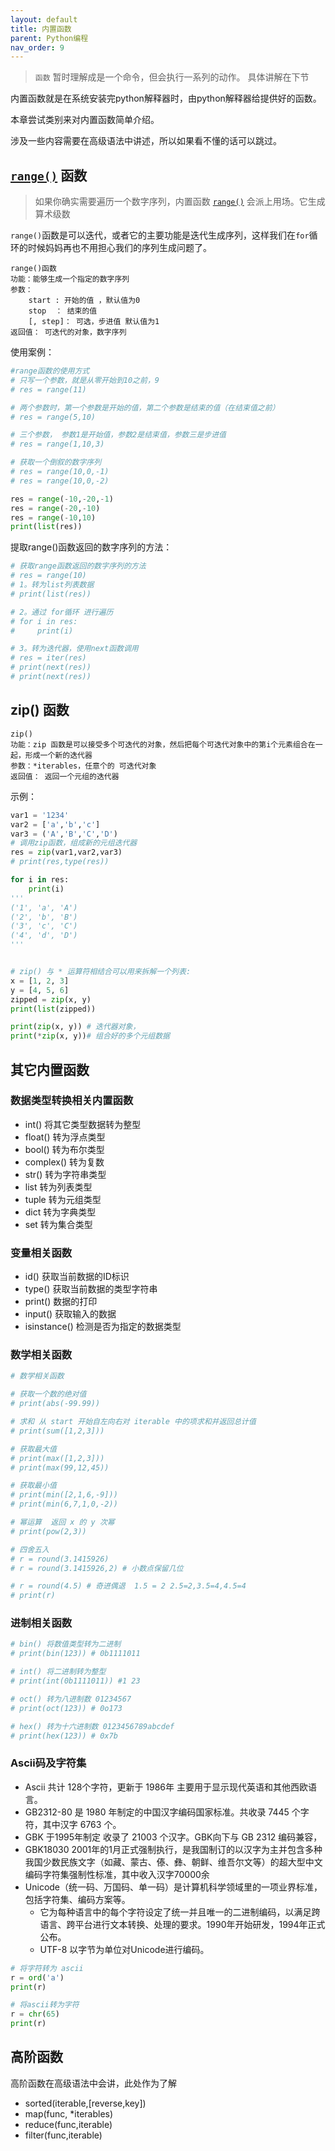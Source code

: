 ```yaml
---
layout: default
title: 内置函数
parent: Python编程
nav_order: 9
---
```


> `函数` 暂时理解成是一个命令，但会执行一系列的动作。 具体讲解在下节


内置函数就是在系统安装完python解释器时，由python解释器给提供好的函数。
 
本章尝试类别来对内置函数简单介绍。
    
涉及一些内容需要在高级语法中讲述，所以如果看不懂的话可以跳过。
 
 
## [`range()`](https://docs.python.org/zh-cn/3.7/library/stdtypes.html#range) 函数

> 如果你确实需要遍历一个数字序列，内置函数 [`range()`](https://docs.python.org/zh-cn/3.7/library/stdtypes.html#range) 会派上用场。它生成算术级数

`range()`函数是可以迭代，或者它的主要功能是迭代生成序列，这样我们在`for`循环的时候妈妈再也不用担心我们的序列生成问题了。

```
range()函数
功能：能够生成一个指定的数字序列
参数：
    start : 开始的值 ，默认值为0
    stop  ： 结束的值
    [, step]： 可选，步进值 默认值为1
返回值： 可迭代的对象，数字序列
```

使用案例：

```python
#range函数的使用方式
# 只写一个参数，就是从零开始到10之前，9
# res = range(11)

# 两个参数时，第一个参数是开始的值，第二个参数是结束的值（在结束值之前）
# res = range(5,10)

# 三个参数， 参数1是开始值，参数2是结束值，参数三是步进值
# res = range(1,10,3)

# 获取一个倒叙的数字序列
# res = range(10,0,-1)
# res = range(10,0,-2)

res = range(-10,-20,-1)
res = range(-20,-10)
res = range(-10,10)
print(list(res))
```

提取range()函数返回的数字序列的方法：

```python
# 获取range函数返回的数字序列的方法
# res = range(10)
# 1。转为list列表数据
# print(list(res))

# 2。通过 for循环 进行遍历
# for i in res:
#     print(i)

# 3。转为迭代器，使用next函数调用
# res = iter(res)
# print(next(res))
# print(next(res))
```

## zip() 函数

```
zip()
功能：zip 函数是可以接受多个可迭代的对象，然后把每个可迭代对象中的第i个元素组合在一起，形成一个新的迭代器
参数：*iterables，任意个的 可迭代对象
返回值： 返回一个元组的迭代器
```

示例：

```python
var1 = '1234'
var2 = ['a','b','c']
var3 = ('A','B','C','D')
# 调用zip函数，组成新的元组迭代器
res = zip(var1,var2,var3)
# print(res,type(res))

for i in res:
    print(i)
'''
('1', 'a', 'A')
('2', 'b', 'B')
('3', 'c', 'C')
('4', 'd', 'D')
'''


# zip() 与 * 运算符相结合可以用来拆解一个列表:
x = [1, 2, 3]
y = [4, 5, 6]
zipped = zip(x, y)
print(list(zipped))

print(zip(x, y)) # 迭代器对象，
print(*zip(x, y))# 组合好的多个元组数据
```

## 其它内置函数

### 数据类型转换相关内置函数

+ int() 将其它类型数据转为整型
+ float() 转为浮点类型
+ bool() 转为布尔类型
+ complex() 转为复数
+ str() 转为字符串类型
+ list 转为列表类型
+ tuple 转为元组类型
+ dict 转为字典类型
+ set 转为集合类型

### 变量相关函数

+ id()    获取当前数据的ID标识
+ type()  获取当前数据的类型字符串
+ print() 数据的打印
+ input() 获取输入的数据
+ isinstance() 检测是否为指定的数据类型

### 数学相关函数

```python
# 数学相关函数

# 获取一个数的绝对值
# print(abs(-99.99))

# 求和 从 start 开始自左向右对 iterable 中的项求和并返回总计值
# print(sum([1,2,3]))

# 获取最大值
# print(max([1,2,3]))
# print(max(99,12,45))

# 获取最小值
# print(min([2,1,6,-9]))
# print(min(6,7,1,0,-2))

# 幂运算  返回 x 的 y 次幂
# print(pow(2,3))

# 四舍五入
# r = round(3.1415926)
# r = round(3.1415926,2) # 小数点保留几位

# r = round(4.5) # 奇进偶退  1.5 = 2 2.5=2,3.5=4,4.5=4
# print(r)
```

### 进制相关函数

```python
# bin() 将数值类型转为二进制
# print(bin(123)) # 0b1111011

# int() 将二进制转为整型
# print(int(0b1111011)) #1 23

# oct() 转为八进制数 01234567
# print(oct(123)) # 0o173

# hex() 转为十六进制数 0123456789abcdef
# print(hex(123)) # 0x7b
```

### Ascii码及字符集

+ Ascii 共计 128个字符，更新于 1986年 主要用于显示现代英语和其他西欧语言。
+ GB2312-80 是 1980 年制定的中国汉字编码国家标准。共收录 7445 个字符，其中汉字 6763 个。
+ GBK 于1995年制定 收录了 21003 个汉字。GBK向下与 GB 2312 编码兼容，
+ GBK18030 2001年的1月正式强制执行，是我国制订的以汉字为主并包含多种我国少数民族文字（如藏、蒙古、傣、彝、朝鲜、维吾尔文等）的超大型中文编码字符集强制性标准，其中收入汉字70000余
+ Unicode（统一码、万国码、单一码）是计算机科学领域里的一项业界标准，包括字符集、编码方案等。
  + 它为每种语言中的每个字符设定了统一并且唯一的二进制编码，以满足跨语言、跨平台进行文本转换、处理的要求。1990年开始研发，1994年正式公布。
  + UTF-8 以字节为单位对Unicode进行编码。



```python
# 将字符转为 ascii
r = ord('a')
print(r)

# 将ascii转为字符
r = chr(65)
print(r)
```

## 高阶函数

高阶函数在高级语法中会讲，此处作为了解

- sorted(iterable,[reverse,key])
- map(func, *iterables)
- reduce(func,iterable)
- filter(func,iterable)
